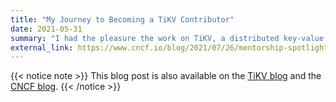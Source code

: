 ```yaml
---
title: "My Journey to Becoming a TiKV Contributor"
date: 2021-05-31
summary: "I had the pleasure the work on TiKV, a distributed key-value store in Rust that serves as a storage engine for TiDB, as an LFX Program Mentee in 2021. The goal was to implement a \"pluggable\" coprocessor, similar to HBase's coprocessor, where users can leverage the computational power of storage nodes and directory execute arbitrary computation on them."
external_link: https://www.cncf.io/blog/2021/07/26/mentorship-spotlight-looking-back-at-the-lfx-mentorship-program-spring-21-my-journey-to-becoming-a-tikv-contributor/?hss_channel=tw-3286770860
---
```



{{< notice note >}}
This blog post is also available on the [TiKV blog](https://tikv.org/blog/lfx-2021-copr-v2/) and the [CNCF blog](https://www.cncf.io/blog/2021/07/26/mentorship-spotlight-looking-back-at-the-lfx-mentorship-program-spring-21-my-journey-to-becoming-a-tikv-contributor/?hss_channel=tw-3286770860).
{{< /notice >}}
